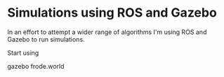 # Simulations using ROS and Gazebo

In an effort to attempt a wider range of algorithms I'm using ROS and Gazebo to run simulations.

Start using

gazebo frode.world
